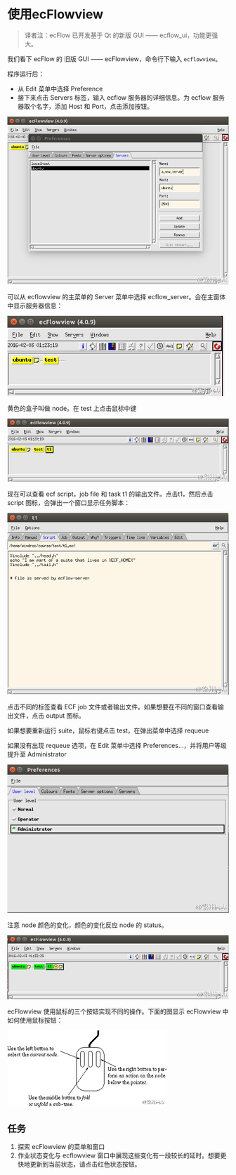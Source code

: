 # 使用ecFlowview

> 译者注：ecFlow 已开发基于 Qt 的新版 GUI —— ecflow_ui，功能更强大。

我们看下 ecFlow 的 旧版 GUI —— ecFlowview，命令行下输入 `ecflowview`。

程序运行后：

- 从 Edit 菜单中选择 Preference
- 接下来点击 Servers 标签，输入 ecflow 服务器的详细信息。为 ecflow 服务器取个名字，添加 Host 和 Port，点击添加按钮。

![](./asset/ecflowview-preferences-servers.jpg)

可以从 ecflowview 的主菜单的 Server 菜单中选择 ecflow_server。会在主窗体中显示服务器信息：

![](./asset/ecflowview-show-server.jpg)

黄色的盒子叫做 node。在 test 上点击鼠标中键

![](./asset/ecflowview-mouse-middle-button.jpg)

现在可以查看 ecf script，job file 和 task t1 的输出文件。点击t1，然后点击 script 图标，会弹出一个窗口显示任务脚本：

![](./asset/ecflowview-script.jpg)

点击不同的标签查看 ECF job 文件或者输出文件。如果想要在不同的窗口查看输出文件，点击 output 图标。

如果想要重新运行 suite，鼠标右键点击 test，在弹出菜单中选择 requeue

如果没有出现 requeue 选项，在 Edit 菜单中选择 Preferences…，并将用户等级提升至 Administrator

![](./asset/ecflowview-preferences-user-level.jpg)

注意 node 颜色的变化，颜色的变化反应 node 的 status。

![](./asset/ecflowview-node-color.jpg)

ecFlowview 使用鼠标的三个按钮实现不同的操作。下面的图显示 ecFlowview 中如何使用鼠标按钮：

![](./asset/ecflowview-mouse.jpg)

## 任务

1. 探索 ecFlowview 的菜单和窗口
2. 作业状态变化与 ecflowview 窗口中展现这些变化有一段较长的延时。想要更快地更新到当前状态，请点击红色状态按钮。

